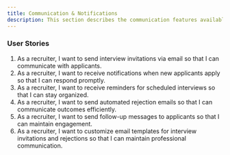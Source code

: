 ```yaml
---
title: Communication & Notifications
description: This section describes the communication features available to recruiters, including sending interview invitations, receiving notifications, and managing email templates.
---
```


### User Stories

1. As a recruiter, I want to send interview invitations via email so that I can communicate with applicants.
2. As a recruiter, I want to receive notifications when new applicants apply so that I can respond promptly.
3. As a recruiter, I want to receive reminders for scheduled interviews so that I can stay organized.
4. As a recruiter, I want to send automated rejection emails so that I can communicate outcomes efficiently.
5. As a recruiter, I want to send follow-up messages to applicants so that I can maintain engagement.
6. As a recruiter, I want to customize email templates for interview invitations and rejections so that I can maintain professional communication.
